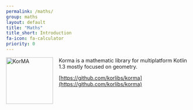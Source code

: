 ```yaml
---
permalink: /maths/
group: maths
layout: default
title: "Maths"
title_short: Introduction
fa-icon: fa-calculator
priority: 0
---
```


<img src="/i/logos/korma.svg" width="128" height="128" alt="KorMA" style="float:left; margin: 0 16px 16px 0;" />

Korma is a mathematic library for multiplatform Kotlin 1.3 mostly focused on geometry.

[https://github.com/korlibs/korma](https://github.com/korlibs/korma)
